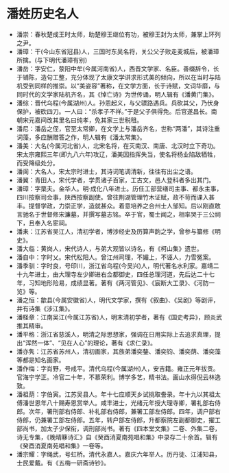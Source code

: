 # 潘姓历史名人

* 潘崇：春秋楚成王时太师，助楚穆王继位有功，被穆王封为太师，兼掌上环列之尹。
* 潘璋：干(今山东省冠县)人，三国时东吴名将，关公父子败走麦城后，被潘璋所擒。(与下明代潘璋有别)
* 潘岳：字安仁，荥阳中牟(今属河南省)人，西晋文学家、名臣。善缀辞令，长于铺陈，造句工整，充分体现了太康文学讲求形式美的倾向，所以在当时与陆机受到同样的推崇。以“美姿容”著称，在文学方面，长于诗赋，文词华靡，与同时代的文学家陆机齐名，其《悼亡诗》为世传诵，明人辑有《潘黄门集》。
* 潘综：晋代乌程(今属湖州)人。孙恩起义，与父骠路遇兵。兵砍其父，乃伏身保护，被砍四刀。一人曰：“杀孝子不祥。”于是父子俱得免。后官遂昌长。南朝宋元嘉间改其里名曰纯孝，免其家三世税租。
* 潘尼：潘岳之侄，官至太常卿，在文学上与潘岳齐名，世称“两潘”，其诗注重词藻，多应酬赠答之作，明人辑有《潘太常集》。
* 潘美：大名(今属河北省)人，北宋名将，在灭南汉、南唐、北汉时立下奇功。宋太宗雍熙三年(即九八六年)攻辽，潘美因指挥失当，使名将杨业陷敌牺牲，而受降级处分。
* 潘阆：大名人，宋太宗时进士，其诗词笔调清新，往往有出尘之语。
* 潘翼：青田人，宋代学者，学贯诸子百家，工古文，邑人登科者多出其门。
* 潘璋：字栗夫。金华人。明·成化八年进士。历任工部营缮司主事、都永主事，四川按察司佥事，陕西按察副使。曾往荆湖管理竹木证赋，政不苛而课入甚丰。提督学政，力崇正学，造就甚众。着意培养之合州士人邹知。后以刚直敢言驰名于世督修宋濂墓，并撰写墓志铭。卒于官，蜀士闻之，相率哭于三公祠下，且奉入名宦祠。
* 潘耒：江苏省吴江人，清初学者，博涉经史及历算声韵之学，曾参与纂修《明史》。
* 潘大临：黄岗人，宋代诗人，与弟大观皆以诗名，有《柯山集》遗世。
* 潘自中：字时乂。宋代松阳人。曾江州司理，不媚上，不诬人，力雪冤案。
* 潘季驯：字时良，号印川，浙江省乌程(今吴兴)人，明代著名水利家。嘉靖二十九年进士，由大理寺左少卿进右佥都御史，四任总理河道，先后达二十七年，习知地形险易，成绩显著。著有《两河管见》、《宸断大工录》、《河防一览》等。
* 潘之恒：歙县(今属安徽省)人，明代文学家，撰有《叙曲》、《吴剧》等剧评，并有诗集《涉江集》。
* 潘柽章：江南吴江(今属江苏省)人，明末清初学者，著有《国史考异》，顾炎武推其精审。
* 潘平格：浙江省慈溪人，明清之际思想家，强调在日用实际上去追求真理，提出“浑然一体”、“见在人心”的理论，著有《求仁录》。
* 潘亦隽：江苏省苏州人，清初画家，其族弟潘奕鏊、潘奕钧、潘奕荫、潘奕藻等都是知名画家。
* 潘作梅：字肖野，号戒平。清代乌程(今属湖州)人，安吉籍。雍正元年拔贡。官海宁学正。冷官二十年，不慕荣利。博学多艺，精书法。画山水得倪云林逸致。
* 潘祖荫：字伯寅。江苏吴县人。年十七应顺天乡试挑取誊录。年十九以其祖太傅潘世恩年八十赐寿恩赏举人。咸丰进士，光绪元年授大理寺卿，署礼部右侍郎。次年，署刑部右侍郎、补礼部右侍郎，兼署工部左侍郎。四年，调户部右侍郎，仍兼署工部左侍郎。五年，转户部左侍郎，升都察院左副都御史，擢工部尚书，加太子少保衔，调刑部尚书。著有《四本堂文集》二卷、外集二卷，诗无专集，《晚晴簃诗汇》自《癸酉消夏南苑唱和集》中录存二十余首。辑有《癸酉消夏南苑唱和集》一卷等。
* 潘宗耀：字绳武，号虹桥。清代永嘉人。嘉庆六年举人。历丹徒、江浦知县，士民爱戴。有《五梅一研斋诗钞》。
